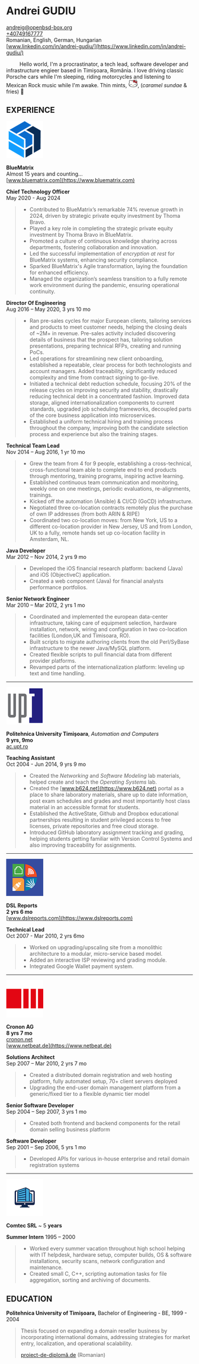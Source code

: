 
[comment]: # (Linebreakes are double spaces)

# Andrei GUDIU

[andreig@openbsd-box.org](mailto:andreig@openbsd-box.org)  
[+40749167777](tel:+40749167777)  
Romanian, English, German, Hungarian  
[www.linkedin.com/in/andrei-gudiu/](https://www.linkedin.com/in/andrei-gudiu/)

&emsp; &emsp; Hello world, I'm a procrastinator, a tech lead, software developer and infrastructure engieer based in Timișoara, România. I love driving classic Porsche cars while I'm sleeping, riding motorcycles and listening to Mexican Rock music while I'm awake. Thin mints, <img src="/images/hellokitty.png" width="25">, (*caramel sundae* & fries) 💛

## EXPERIENCE

![BlueMatrix Logo](https://raw.githubusercontent.com/andreig/andreig.github.io/master/images/logos/bm.png)


**BlueMatrix**  
Almost 15 years and counting...  
[www.bluematrix.com](https://www.bluematrix.com)


**Chief Technology Officer**  
May 2020 - Aug 2024

> - Contributed to BlueMatrix’s remarkable 74% revenue growth in 2024, driven by strategic private equity investment by Thoma Bravo.
> - Played a key role in completing the strategic private equity investment by Thoma Bravo in BlueMatrix.
> - Promoted a culture of continuous knowledge sharing across departments, fostering collaboration and innovation.
> - Led the successful implementation of *encryption at rest* for BlueMatrix systems, enhancing security compliance.
> - Sparked BlueMatrix's Agile transformation, laying the foundation for enhanced efficiency.
> - Managed the organization’s seamless transition to a fully remote work environment during the pandemic,
> ensuring operational continuity.


**Director Of Engineering**  
Aug 2016 – May 2020, 3 yrs 10 mo
[^bm_doe]: Ansible, ELK, MySQL, Prometheus & Grafana
    
> - Ran pre-sales cycles for major European clients, tailoring services and products to meet customer needs,
> helping the closing deals of ~2M+ in revenue. Pre-sales activity included discovering details of business
> that the prospect has, tailoring solution presentations, preparing technical RFPs, creating and running PoCs.
> - Led operations for streamlining new client onboarding, established a repeatable, clear process for both
> technologists and account managers. Added traceability, significantly reduced complexity and time from
>  contract signing to go-live. 
> - Initiated a technical debt reduction schedule, focusing 20% of the release cycles on improving security 
> and stability,  drastically reducing technical debt in a concentrated fashion. Improved data storage,
> aligned internationalization components to current standards, upgraded job scheduling frameworks, 
> decoupled parts of the core business application into microservices.
> - Established a uniform technical hiring and training process throughout the company, improving both 
> the candidate selection process and experience but also the training stages.


**Technical Team Lead**  
Nov 2014 – Aug 2016, 1 yr 10 mo
    
> - Grew the team from 4 for 9 people, establishing a cross-technical, cross-functional team able to complete end
>  to end products through mentoring, training programs, inspiring active learning.
> - Established continuous team communication and monitoring, weekly one on one meetings,
>  periodic evaluations, re-alignments, trainings.
> - Kicked off the automation (Ansible) & CI/CD (GoCD) infrastructure. 
> - Negotiated three co-location contracts remotely plus the purchase of own IP addresses (from both ARIN & RIPE)
> - Coordinated two co-location moves: from New York, US to a different co-location provider in New Jersey, US and 
>  from London, UK to a fully, remote hands set up co-location facility in Amsterdam, NL.


**Java Developer**  
Mar 2012 – Nov 2014, 2 yrs 9 mo
    
> - Developed the iOS financial research platform: backend (Java) and iOS (ObjectiveC) application.
> - Created a web component (Java) for financial analysts performance portfolios.
    
**Senior Network Engineer**  
Mar 2010 – Mar 2012, 2 yrs 1 mo
    
> - Coordinated and implemented the european data-center infrastructure, taking care of equipment selection,
>  hardware installation, network, wiring and configuration in two
>  co-location facilities (London,UK and Timisoara, RO).
> - Built scripts to migrate authoring clients from the old Perl/SyBase infrastructure to the newer Java/MySQL platform.
> - Created flexible scripts to pull financial data from different provider platforms. 
> - Revamped parts of the internationalization platform: leveling up text and time handling. 

---

![Politehnica University logo](https://raw.githubusercontent.com/andreig/andreig.github.io/master/images/logos/upt.png)

**Politehnica University Timișoara**,
*Automation and Computers*  
**9 yrs, 9mo**  
[ac.upt.ro](https://ac.upt.ro)


**Teaching Assistant**  
Oct 2004 - Jun 2014, 9 yrs 9 mo

> - Created the *Networking* and *Software Modeling* lab materials, helped create and teach the *Operating Systems* lab.
> - Created the [www.b624.net](https://www.b624.net) portal as a place to share laboratory materials,
>  share up to date information, post exam schedules and grades and most importantly 
>  host class material in an accessible format for students. 
> - Established the ActiveState, Github and Dropbox educational partnerships resulting in student privileged access
>  to free licenses, private repositories and free cloud storage.
> - Introduced GitHub laboratory assignment tracking and grading, helping students getting familiar
>  with Version Control Systems and also improving traceability for assignments. 

---

![DSL Reports logo](https://raw.githubusercontent.com/andreig/andreig.github.io/master/images/logos/dsl.png)

**DSL Reports**   
**2 yrs 6 mo**  
[www.dslreports.com](https://www.dslreports.com)


**Technical Lead**  
Oct 2007 - Mar 2010, 2 yrs 6mo
    
> - Worked on upgrading/upscaling site from a monolithic architecture to a modular, micro-service based model.
> - Added an interactive ISP reviewing and grading module.
> - Integrated Google Wallet payment system.

---

![Cronon AG logo](https://raw.githubusercontent.com/andreig/andreig.github.io/master/images/logos/cronon.png)

**Cronon AG**  
**8 yrs 7 mo**  
[cronon.net](https://cronon.net)  
[www.netbeat.de](https://www.netbeat.de)

 
**Solutions Architect**  
Sep 2007 – Mar 2010, 2 yrs 7 mo
    
> - Created a distributed domain registration and web hosting platform, fully automated setup,  70+ client servers deployed
> - Upgrading the end-user domain management platform from a generic/fixed tier to a flexible dynamic tier model
    
**Senior Software Developer**  
Sep 2004 – Sep 2007, 3 yrs 1 mo
[^netbeat_ssd]: Bash, C, CSS, Debian Linux, HTML, Javascript, Perl
    
> - Created both frontend and backend components for the retail domain selling business platform
    
**Software Developer**  
Sep 2001 – Sep 2006, 5 yrs 1 mo
[^netbeat_sd]: Bash, C, Debian Linux, OpenBSD, Perl
    
> - Developed APIs for various in-house enterprise and retail domain registration systems
    
---

![Comtec SRL generic logo](https://raw.githubusercontent.com/andreig/andreig.github.io/master/images/logos/comtec.png)


**Comtec SRL**
~ 5 **years**

**Summer Intern**
1995 – 2000
[^comtec_intern]: Batch, C, Debian Linux, DOS, AWK, Perl
    
> - Worked every summer vacation throughout high school helping with IT helpdesk, hardware setup,
> computer builds, OS & software installations, security scans, network configuration and maintenance.
> - Created small C, C++, scripting automation tasks for file aggregation, sorting and archiving of documents.


## EDUCATION

**Politehnica University of Timișoara,** Bachelor of Engineering - BE, 1999 - 2004
> Thesis focused on expanding a domain reseller business by incorporating international domains, addressing strategies for market entry, localization, and operational scalability.
> 
> [proiect-de-diplomă.de](http://www.proiect-de-diplomă.de) (Romanian)


